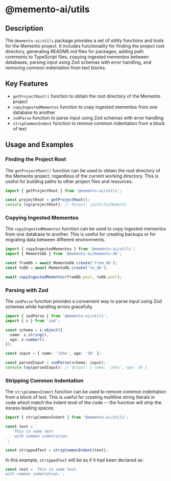 # @memento-ai/utils

## Description
The `@memento-ai/utils` package provides a set of utility functions and tools for the Memento project. It includes functionality for finding the project root directory, generating README.md files for packages, adding path comments to TypeScript files, copying ingested mementos between databases, parsing input using Zod schemas with error handling, and removing common indentation from text blocks.

## Key Features
- `getProjectRoot()` function to obtain the root directory of the Memento project
- `copyIngestedMementos` function to copy ingested mementos from one database to another
- `zodParse` function to parse input using Zod schemas with error handling
- `stripCommonIndent` function to remove common indentation from a block of text

## Usage and Examples

### Finding the Project Root
The `getProjectRoot()` function can be used to obtain the root directory of the Memento project, regardless of the current working directory. This is useful for building paths to other project files and resources.

```typescript
import { getProjectRoot } from '@memento-ai/utils';

const projectRoot = getProjectRoot();
console.log(projectRoot); // Output: /path/to/Memento
```

### Copying Ingested Mementos
The `copyIngestedMementos` function can be used to copy ingested mementos from one database to another. This is useful for creating backups or for migrating data between different environments.

```typescript
import { copyIngestedMementos } from '@memento-ai/utils';
import { MementoDb } from '@memento-ai/memento-db';

const fromDb = await MementoDb.create('from_db');
const toDb = await MementoDb.create('to_db');

await copyIngestedMementos(fromDb.pool, toDb.pool);
```

### Parsing with Zod
The `zodParse` function provides a convenient way to parse input using Zod schemas while handling errors gracefully.

```typescript
import { zodParse } from '@memento-ai/utils';
import { z } from 'zod';

const schema = z.object({
  name: z.string(),
  age: z.number(),
});

const input = { name: 'John', age: '30' };

const parsedInput = zodParse(schema, input);
console.log(parsedInput); // Output: { name: 'John', age: 30 }
```

### Stripping Common Indentation
The `stripCommonIndent` function can be used to remove common indentation from a block of text. This is useful for creating multiline string literals in code which match the indent level of the code -- the function will strip the excess leading spaces.

```typescript
import { stripCommonIndent } from '@memento-ai/utils';

const text = `
    This is some text
    with common indentation.
`;

const strippedText = stripCommonIndent(text);
```

In this example, `strippedText` will be as if it had been declared as:

```typescript
const text = `This is some text
with common indentation.`;
```
